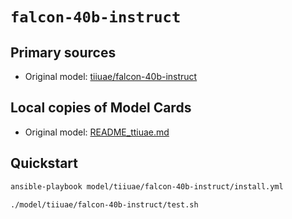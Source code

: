 # `falcon-40b-instruct`

## Primary sources

- Original model: [tiiuae/falcon-40b-instruct](https://huggingface.co/tiiuae/falcon-40b-instruct)
  <!-- This is a quantized model but it specifically mentions that it does NOT work with llama.cpp which means we can't use it, correct? -->
<!-- - Quantized: [tiiuae/falcon-40b-instruct-GGML](https://huggingface.co/tiiuae/falcon-40b-instruct-GGML) -->

## Local copies of Model Cards

- Original model: [README_ttiuae.md](./README_tiiuae.md)
  <!-- Same problem as above -->
<!-- - Quantized: [README_TheBloke.md](./README_TheBloke.md) -->

## Quickstart

```bash
ansible-playbook model/tiiuae/falcon-40b-instruct/install.yml
```

```bash
./model/tiiuae/falcon-40b-instruct/test.sh
```

